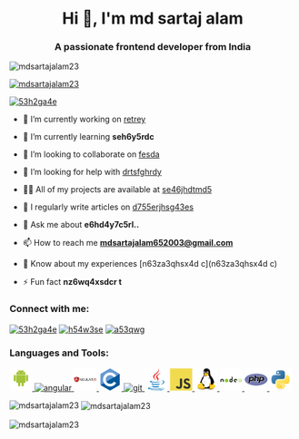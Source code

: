 <h1 align="center">Hi 👋, I'm md sartaj alam</h1>
<h3 align="center">A passionate frontend developer from India</h3>

<p align="left"> <img src="https://komarev.com/ghpvc/?username=mdsartajalam23&label=Profile%20views&color=0e75b6&style=flat" alt="mdsartajalam23" /> </p>

<p align="left"> <a href="https://github.com/ryo-ma/github-profile-trophy"><img src="https://github-profile-trophy.vercel.app/?username=mdsartajalam23" alt="mdsartajalam23" /></a> </p>

<p align="left"> <a href="https://twitter.com/53h2ga4e" target="blank"><img src="https://img.shields.io/twitter/follow/53h2ga4e?logo=twitter&style=for-the-badge" alt="53h2ga4e" /></a> </p>

- 🔭 I’m currently working on [retrey](teryuh5t)

- 🌱 I’m currently learning **seh6y5rdc**

- 👯 I’m looking to collaborate on [fesda](tresdg)

- 🤝 I’m looking for help with [drtsfghrdy](stweeh4ytr)

- 👨‍💻 All of my projects are available at [se46jhdtmd5](se46jhdtmd5)

- 📝 I regularly write articles on [d755erjhsg43es](d755erjhsg43es)

- 💬 Ask me about **e6hd4y7c5rl..**

- 📫 How to reach me **mdsartajalam652003@gmail.com**

- 📄 Know about my experiences [n63za3qhsx4d c](n63za3qhsx4d c)

- ⚡ Fun fact **nz6wq4xsdcr t**

<h3 align="left">Connect with me:</h3>
<p align="left">
<a href="https://twitter.com/53h2ga4e" target="blank"><img align="center" src="https://raw.githubusercontent.com/rahuldkjain/github-profile-readme-generator/master/src/images/icons/Social/twitter.svg" alt="53h2ga4e" height="30" width="40" /></a>
<a href="https://linkedin.com/in/h54w3se" target="blank"><img align="center" src="https://raw.githubusercontent.com/rahuldkjain/github-profile-readme-generator/master/src/images/icons/Social/linked-in-alt.svg" alt="h54w3se" height="30" width="40" /></a>
<a href="https://fb.com/a53qwg" target="blank"><img align="center" src="https://raw.githubusercontent.com/rahuldkjain/github-profile-readme-generator/master/src/images/icons/Social/facebook.svg" alt="a53qwg" height="30" width="40" /></a>
</p>

<h3 align="left">Languages and Tools:</h3>
<p align="left"> <a href="https://developer.android.com" target="_blank" rel="noreferrer"> <img src="https://raw.githubusercontent.com/devicons/devicon/master/icons/android/android-original-wordmark.svg" alt="android" width="40" height="40"/> </a> <a href="https://angular.io" target="_blank" rel="noreferrer"> <img src="https://angular.io/assets/images/logos/angular/angular.svg" alt="angular" width="40" height="40"/> </a> <a href="https://angular.io" target="_blank" rel="noreferrer"> <img src="https://raw.githubusercontent.com/devicons/devicon/master/icons/angularjs/angularjs-original-wordmark.svg" alt="angularjs" width="40" height="40"/> </a> <a href="https://www.cprogramming.com/" target="_blank" rel="noreferrer"> <img src="https://raw.githubusercontent.com/devicons/devicon/master/icons/c/c-original.svg" alt="c" width="40" height="40"/> </a> <a href="https://git-scm.com/" target="_blank" rel="noreferrer"> <img src="https://www.vectorlogo.zone/logos/git-scm/git-scm-icon.svg" alt="git" width="40" height="40"/> </a> <a href="https://www.java.com" target="_blank" rel="noreferrer"> <img src="https://raw.githubusercontent.com/devicons/devicon/master/icons/java/java-original.svg" alt="java" width="40" height="40"/> </a> <a href="https://developer.mozilla.org/en-US/docs/Web/JavaScript" target="_blank" rel="noreferrer"> <img src="https://raw.githubusercontent.com/devicons/devicon/master/icons/javascript/javascript-original.svg" alt="javascript" width="40" height="40"/> </a> <a href="https://www.linux.org/" target="_blank" rel="noreferrer"> <img src="https://raw.githubusercontent.com/devicons/devicon/master/icons/linux/linux-original.svg" alt="linux" width="40" height="40"/> </a> <a href="https://nodejs.org" target="_blank" rel="noreferrer"> <img src="https://raw.githubusercontent.com/devicons/devicon/master/icons/nodejs/nodejs-original-wordmark.svg" alt="nodejs" width="40" height="40"/> </a> <a href="https://www.php.net" target="_blank" rel="noreferrer"> <img src="https://raw.githubusercontent.com/devicons/devicon/master/icons/php/php-original.svg" alt="php" width="40" height="40"/> </a> <a href="https://www.python.org" target="_blank" rel="noreferrer"> <img src="https://raw.githubusercontent.com/devicons/devicon/master/icons/python/python-original.svg" alt="python" width="40" height="40"/> </a> </p>

<p><img align="left" src="https://github-readme-stats.vercel.app/api/top-langs?username=mdsartajalam23&show_icons=true&locale=en&layout=compact" alt="mdsartajalam23" /></p>

<p>&nbsp;<img align="center" src="https://github-readme-stats.vercel.app/api?username=mdsartajalam23&show_icons=true&locale=en" alt="mdsartajalam23" /></p>

<p><img align="center" src="https://github-readme-streak-stats.herokuapp.com/?user=mdsartajalam23&" alt="mdsartajalam23" /></p>
